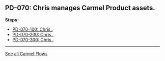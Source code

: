 ## PD-070: Chris manages Carmel Product assets.

**Steps:**

- [PD-070-100: Chris .](100)
- [PD-070-200: Chris .](200)
- [PD-070-300: Chris .](300)

---
[See all Carmel Flows](..)